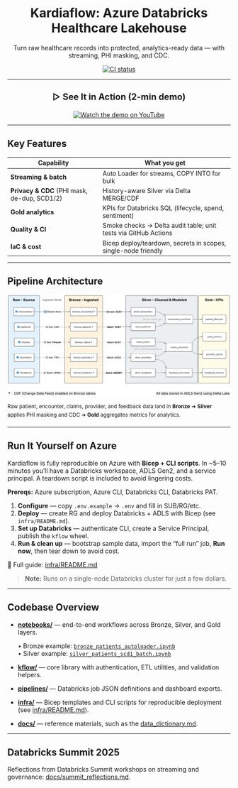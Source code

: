 <h1 align="center">Kardiaflow: Azure Databricks Healthcare Lakehouse</h1>

<p align="center">
  Turn raw healthcare records into protected, analytics-ready data — with streaming, PHI masking, and CDC.
</p>

<p align="center">
  <a href="https://github.com/moveeleven-data/kardiaflow/actions/workflows/ci.yml">
    <img src="https://github.com/moveeleven-data/kardiaflow/actions/workflows/ci.yml/badge.svg" alt="CI status"/>
  </a>
</p>

---

<h3 align="center" style="font-size:1.4em;">▷ See It in Action (2-min demo)</h3>

<p align="center">
  <a href="https://youtu.be/YPaAU44Tdvw" target="_blank">
    <img src="https://img.youtube.com/vi/YPaAU44Tdvw/hqdefault.jpg" width="400" alt="Watch the demo on YouTube"/>
  </a>
</p>

---

## Key Features

| Capability | What you get                                             |
|---|----------------------------------------------------------|
| **Streaming & batch** | Auto Loader for streams, COPY INTO for bulk |
| **Privacy & CDC** (PHI mask, de-dup, SCD1/2) | History-aware Silver via Delta MERGE/CDF               |
| **Gold analytics** | KPIs for Databricks SQL (lifecycle, spend, sentiment) |
| **Quality & CI** | Smoke checks → Delta audit table; unit tests via GitHub Actions |
| **IaC & cost** | Bicep deploy/teardown, secrets in scopes, single-node friendly |

---

## Pipeline Architecture

![Kardiaflow Architecture](docs/assets/kflow_lineage_3.png)

<sup>Raw patient, encounter, claims, provider, and feedback data land in **Bronze** ➜ **Silver** applies PHI masking and CDC ➜ **Gold** aggregates metrics for analytics.</sup>

---

## Run It Yourself on Azure

Kardiaflow is fully reproducible on Azure with **Bicep + CLI scripts**. In ~5–10 minutes you’ll have a Databricks workspace, ADLS Gen2, and a service principal. A teardown script is included to avoid lingering costs.

**Prereqs:** Azure subscription, Azure CLI, Databricks CLI, Databricks PAT.

1) **Configure** — copy `.env.example` → `.env` and fill in SUB/RG/etc.  
2) **Deploy** — create RG and deploy Databricks + ADLS with Bicep (see `infra/README.md`).  
3) **Set up Databricks** — authenticate CLI, create a Service Principal, publish the `kflow` wheel.  
4) **Run & clean up** — bootstrap sample data, import the “full run” job, **Run now**, then tear down to avoid cost.

🔗 Full guide: [infra/README.md](infra/README.md)  
> **Note:** Runs on a single-node Databricks cluster for just a few dollars.

---

## Codebase Overview

- **[notebooks/](notebooks/)** — end-to-end workflows across Bronze, Silver, and Gold layers.

  • Bronze example: [`bronze_patients_autoloader.ipynb`](notebooks/00_bronze/encounters/bronze_patients_autoloader.ipynb)  
  • Silver example: [`silver_patients_scd1_batch.ipynb`](notebooks/01_silver/encounters/silver_patients_scd1_batch.ipynb)

- **[kflow/](kflow/)** — core library with authentication, ETL utilities, and validation helpers.

- **[pipelines/](pipelines/)** — Databricks job JSON definitions and dashboard exports.

- **[infra/](infra/)** — Bicep templates and CLI scripts for reproducible deployment (see [infra/README.md](infra/README.md)). 

- **[docs/](docs/)** — reference materials, such as the [data_dictionary.md](docs/data_dictionary.md). 

---

## Databricks Summit 2025

Reflections from Databricks Summit workshops on streaming and governance:  [docs/summit_reflections.md](docs/summit_reflections.md).